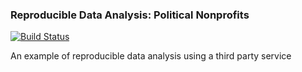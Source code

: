 ### Reproducible Data Analysis: Political Nonprofits

[![Build Status](https://travis-ci.org/alexbyrnes/Reproducibility-by-Third-Party_Political-Orgs.png)](https://travis-ci.org/alexbyrnes/Reproducibility-by-Third-Party_Political-Orgs)

An example of reproducible data analysis using a third party service 
